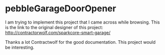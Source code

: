 # pebbleGarageDoorOpener

I am trying to implement this project that I came across while browsing. 
This is the link to the original designer of this project: http://contractorwolf.com/sparkcore-smart-garage/

Thanks a lot Contractwolf for the good documentation. This project would be interesting.
